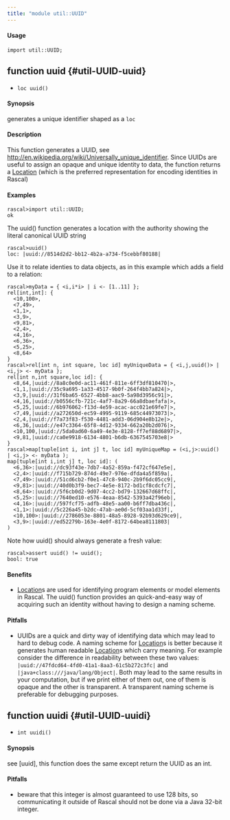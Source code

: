 ```yaml
---
title: "module util::UUID"
---
```


#### Usage

`import util::UUID;`


## function uuid {#util-UUID-uuid}

* ``loc uuid()``


#### Synopsis

generates a unique identifier shaped as a `loc`

#### Description

This function generates a UUID, see <http://en.wikipedia.org/wiki/Universally_unique_identifier>.
Since UUIDs are useful to assign an opaque and unique identity to data, the function returns
a [Location](../../Rascal/Expressions/Values/Location/index.md) (which is the preferred representation for encoding identities in Rascal)

#### Examples


```rascal-shell 
rascal>import util::UUID;
ok
```

The uuid() function generates a location with the authority showing the literal canonical UUID string

```rascal-shell ,continue
rascal>uuid()
loc: |uuid://8514d2d2-bb12-4b2a-a734-f5cebbf80188|
```

Use it to relate identies to data objects, as in this example which adds a field to a relation:


```rascal-shell ,continue
rascal>myData = { <i,i*i> | i <- [1..11] }; 
rel[int,int]: {
  <10,100>,
  <7,49>,
  <1,1>,
  <3,9>,
  <9,81>,
  <2,4>,
  <4,16>,
  <6,36>,
  <5,25>,
  <8,64>
}
rascal>rel[int n, int square, loc id] myUniqueData = { <i,j,uuid()> | <i,j> <- myData };
rel[int n,int square,loc id]: {
  <8,64,|uuid://8a8c0e0d-ac11-461f-811e-6ff3df810470|>,
  <1,1,|uuid://35c9a695-1a33-4517-9b0f-264f4bb7a824|>,
  <3,9,|uuid://31f6ba65-6527-4bb8-aac9-5a98d3956c91|>,
  <4,16,|uuid://b0556cfb-721c-4af7-8a29-66a8dbaefafa|>,
  <5,25,|uuid://6b976062-f13d-4e59-acac-acc021e69fe7|>,
  <7,49,|uuid://a272650d-ec59-4995-9119-685c44973073|>,
  <2,4,|uuid://f7a73f83-f530-4481-add3-06d904e8b12e|>,
  <6,36,|uuid://e47c3364-65f8-4d12-9334-662a20b2d076|>,
  <10,100,|uuid://5da0ad60-6a49-4e3e-8128-ff7ef88d6897|>,
  <9,81,|uuid://ca0e9918-6134-4801-b6db-6367545703e8|>
}
rascal>map[tuple[int i, int j] t, loc id] myUniqueMap = (<i,j>:uuid() | <i,j> <- myData );
map[tuple[int i,int j] t, loc id]: (
  <6,36>:|uuid://dc93f43e-7db7-4a52-859a-f472cf647e5e|,
  <2,4>:|uuid://f715b729-874d-49e7-976e-dfda4a5f859a|,
  <7,49>:|uuid://51cd6cb2-f0e1-47c8-940c-2b9f6dc05cc9|,
  <9,81>:|uuid://40d0b3f9-bec7-4e5e-8172-bd1cf8cdcfc7|,
  <8,64>:|uuid://5f6cb0d2-9d07-4cc2-bd79-132667d68ffc|,
  <5,25>:|uuid://7640ed10-e576-4eaa-8542-5393a42f96eb|,
  <4,16>:|uuid://597fcf75-adfb-48e5-aa00-b6ff7dba436c|,
  <1,1>:|uuid://5c226a45-b2dc-47ab-ae0d-5cf03aa1d33f|,
  <10,100>:|uuid://2786053e-8801-48a5-8928-92b93d629ce9|,
  <3,9>:|uuid://ed52279b-163e-4e0f-8172-64bea8111803|
)
```
Note how uuid() should always generate a fresh value:

```rascal-shell ,continue
rascal>assert uuid() != uuid(); 
bool: true
```

#### Benefits

*  [Location](../../Rascal/Expressions/Values/Location/index.md)s are used for identifying program elements or model elements in Rascal. The uuid() function provides
an quick-and-easy way of acquiring such an identity without having to design a naming scheme.

#### Pitfalls

*  UUIDs are a quick and dirty way of identifying data which may lead to hard to debug code. A naming scheme for [Location](../../Rascal/Expressions/Values/Location/index.md)s is better because it generates human readable
[Location](../../Rascal/Expressions/Values/Location/index.md)s which carry meaning. For example consider the difference in readability between these two values:
`|uuid://47fdcd64-4fd0-41a1-8aa3-61c5b272c3fc|` and `|java+class:///java/lang/Object|`. Both may lead to the same 
results in your computation, but if we print either of them out, one of them is opaque and the other is transparent. A transparent naming scheme is preferable for
debugging purposes.

## function uuidi {#util-UUID-uuidi}

* ``int uuidi()``


#### Synopsis

see [uuid], this function does the same except return the UUID as an int.

#### Pitfalls

*  beware that this integer is almost guaranteed to use 128 bits, so communicating it outside of
Rascal should not be done via a Java 32-bit integer.

